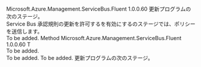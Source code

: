 <Type Name="IWithSend&lt;T&gt;" FullName="Microsoft.Azure.Management.ServiceBus.Fluent.AuthorizationRule.Update.IWithSend&lt;T&gt;">
  <TypeSignature Language="C#" Value="public interface IWithSend&lt;T&gt;" />
  <TypeSignature Language="ILAsm" Value=".class public interface auto ansi abstract IWithSend`1&lt;T&gt;" />
  <TypeSignature Language="DocId" Value="T:Microsoft.Azure.Management.ServiceBus.Fluent.AuthorizationRule.Update.IWithSend`1" />
  <TypeSignature Language="VB.NET" Value="Public Interface IWithSend(Of T)" />
  <TypeSignature Language="F#" Value="type IWithSend&lt;'T&gt; = interface" />
  <AssemblyInfo>
    <AssemblyName>Microsoft.Azure.Management.ServiceBus.Fluent</AssemblyName>
    <AssemblyVersion>1.0.0.60</AssemblyVersion>
  </AssemblyInfo>
  <TypeParameters>
    <TypeParameter Name="T" />
  </TypeParameters>
  <Interfaces />
  <Docs>
    <typeparam name="T">更新プログラムの次のステージ。</typeparam>
    <summary>
            Service Bus 承認規則の更新を許可するを有効にするのステージでは、ポリシーを送信します。
            </summary>
    <remarks>To be added.</remarks>
  </Docs>
  <Members>
    <Member MemberName="WithSendingEnabled">
      <MemberSignature Language="C#" Value="public T WithSendingEnabled ();" />
      <MemberSignature Language="ILAsm" Value=".method public hidebysig newslot virtual instance !T WithSendingEnabled() cil managed" />
      <MemberSignature Language="DocId" Value="M:Microsoft.Azure.Management.ServiceBus.Fluent.AuthorizationRule.Update.IWithSend`1.WithSendingEnabled" />
      <MemberSignature Language="VB.NET" Value="Public Function WithSendingEnabled () As T" />
      <MemberSignature Language="F#" Value="abstract member WithSendingEnabled : unit -&gt; 'T" Usage="iWithSend.WithSendingEnabled " />
      <MemberType>Method</MemberType>
      <AssemblyInfo>
        <AssemblyName>Microsoft.Azure.Management.ServiceBus.Fluent</AssemblyName>
        <AssemblyVersion>1.0.0.60</AssemblyVersion>
      </AssemblyInfo>
      <ReturnValue>
        <ReturnType>T</ReturnType>
      </ReturnValue>
      <Parameters />
      <Docs>
        <summary>To be added.</summary>
        <returns>To be added.</returns>
        <remarks>To be added.</remarks>
        <return>更新プログラムの次のステージ。</return>
      </Docs>
    </Member>
  </Members>
</Type>